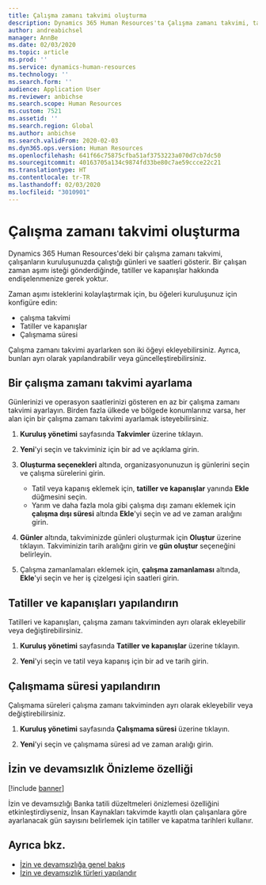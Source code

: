 ```yaml
---
title: Çalışma zamanı takvimi oluşturma
description: Dynamics 365 Human Resources'ta Çalışma zamanı takvimi, tatiller ve çalışma dışı zamanları tanımlayın .
author: andreabichsel
manager: AnnBe
ms.date: 02/03/2020
ms.topic: article
ms.prod: ''
ms.service: dynamics-human-resources
ms.technology: ''
ms.search.form: ''
audience: Application User
ms.reviewer: anbichse
ms.search.scope: Human Resources
ms.custom: 7521
ms.assetid: ''
ms.search.region: Global
ms.author: anbichse
ms.search.validFrom: 2020-02-03
ms.dyn365.ops.version: Human Resources
ms.openlocfilehash: 641f66c75875cfba51af3753223a070d7cb7dc50
ms.sourcegitcommit: 40163705a134c9874fd33be80c7ae59ccce22c21
ms.translationtype: HT
ms.contentlocale: tr-TR
ms.lasthandoff: 02/03/2020
ms.locfileid: "3010901"
---
```

# <a name="create-a-working-time-calendar"></a>Çalışma zamanı takvimi oluşturma

Dynamics 365 Human Resources'deki bir çalışma zamanı takvimi, çalışanların kuruluşunuzda çalıştığı günleri ve saatleri gösterir. Bir çalışan zaman aşımı isteği gönderdiğinde, tatiller ve kapanışlar hakkında endişelenmenize gerek yoktur.

Zaman aşımı isteklerini kolaylaştırmak için, bu öğeleri kuruluşunuz için konfigüre edin:

- çalışma takvimi
- Tatiller ve kapanışlar
- Çalışmama süresi

Çalışma zamanı takvimi ayarlarken son iki öğeyi ekleyebilirsiniz. Ayrıca, bunları ayrı olarak yapılandırabilir veya güncelleştirebilirsiniz.

## <a name="set-up-a-working-time-calendar"></a>Bir çalışma zamanı takvimi ayarlama

Günlerinizi ve operasyon saatlerinizi gösteren en az bir çalışma zamanı takvimi ayarlayın. Birden fazla ülkede ve bölgede konumlarınız varsa, her alan için bir çalışma zamanı takvimi ayarlamak isteyebilirsiniz.

1. **Kuruluş yönetimi** sayfasında **Takvimler** üzerine tıklayın.

2. **Yeni**'yi seçin ve takviminiz için bir ad ve açıklama girin.

3. **Oluşturma seçenekleri** altında, organizasyonunuzun iş günlerini seçin ve çalışma sürelerini girin. 
   - Tatil veya kapanış eklemek için, **tatiller ve kapanışlar** yanında **Ekle** düğmesini seçin.
   - Yarım ve daha fazla mola gibi çalışma dışı zamanı eklemek için **çalışma dışı süresi** altında **Ekle**'yi seçin ve ad ve zaman aralığını girin.

4. **Günler** altında, takviminizde günleri oluşturmak için **Oluştur** üzerine tıklayın. Takviminizin tarih aralığını girin ve **gün oluştur** seçeneğini belirleyin.

5. Çalışma zamanlamaları eklemek için, **çalışma zamanlaması** altında, **Ekle**'yi seçin ve her iş çizelgesi için saatleri girin.

## <a name="configure-holidays-and-closures"></a>Tatiller ve kapanışları yapılandırın

Tatilleri ve kapanışları, çalışma zamanı takviminden ayrı olarak ekleyebilir veya değiştirebilirsiniz.

1. **Kuruluş yönetimi** sayfasında **Tatiller ve kapanışlar** üzerine tıklayın.

2. **Yeni**'yi seçin ve tatil veya kapanış için bir ad ve tarih girin.

## <a name="configure-non-work-time"></a>Çalışmama süresi yapılandırın

Çalışmama süreleri çalışma zamanı takviminden ayrı olarak ekleyebilir veya değiştirebilirsiniz.

1. **Kuruluş yönetimi** sayfasında **Çalışmama süresi** üzerine tıklayın.

2. **Yeni**'yi seçin ve çalışmama süresi ad ve zaman aralığı girin.

## <a name="leave-and-absence-preview-feature"></a>İzin ve devamsızlık Önizleme özelliği

[!include [banner](includes/preview-feature-leave-absence.md)]

İzin ve devamsızlığı Banka tatili düzeltmeleri önizlemesi özelliğini etkinleştirdiyseniz, İnsan Kaynakları takvimde kayıtlı olan çalışanlara göre ayarlanacak gün sayısını belirlemek için tatiller ve kapatma tarihleri kullanır.

## <a name="see-also"></a>Ayrıca bkz.

- [İzin ve devamsızlığa genel bakış](hr-leave-and-absence-overview.md)
- [İzin ve devamsızlık türleri yapılandır](hr-leave-and-absence-types.md)

